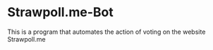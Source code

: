 # Strawpoll.me-Bot
This is a program that automates the action of voting on the website Strawpoll.me
